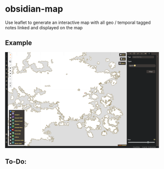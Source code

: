 # obsidian-map

Use leaflet to generate an interactive map with all geo / temporal tagged notes linked and displayed on the map 

## Example

![example_1](https://raw.githubusercontent.com/Darakah/obsidian-map/main/images/Example_3.png)

## To-Do:

